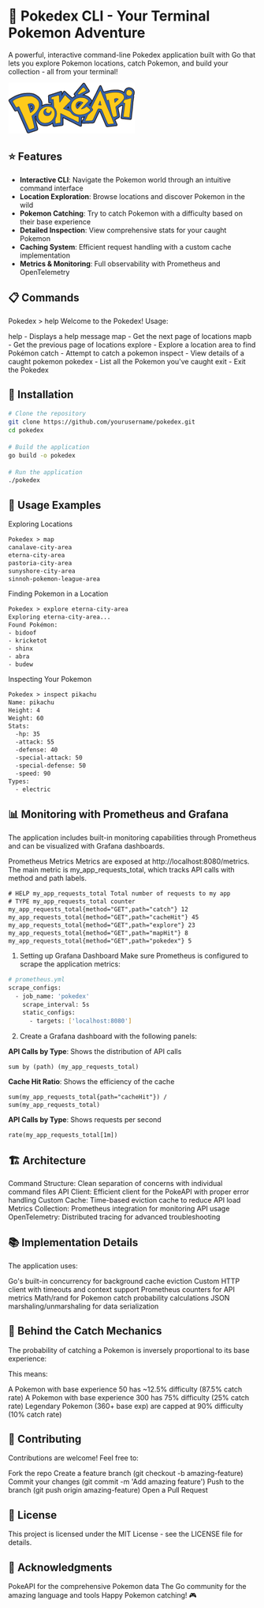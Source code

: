 # 🐾 Pokedex CLI - Your Terminal Pokemon Adventure

A powerful, interactive command-line Pokedex application built with Go that lets you explore Pokemon locations, catch Pokemon, and build your collection - all from your terminal!

![Pokedex Banner](https://raw.githubusercontent.com/PokeAPI/media/master/logo/pokeapi_256.png)

## ⭐ Features

- **Interactive CLI**: Navigate the Pokemon world through an intuitive command interface
- **Location Exploration**: Browse locations and discover Pokemon in the wild
- **Pokemon Catching**: Try to catch Pokemon with a difficulty based on their base experience
- **Detailed Inspection**: View comprehensive stats for your caught Pokemon
- **Caching System**: Efficient request handling with a custom cache implementation
- **Metrics & Monitoring**: Full observability with Prometheus and OpenTelemetry

## 📋 Commands
Pokedex > help Welcome to the Pokedex! Usage:

help - Displays a help message map - Get the next page of locations mapb - Get the previous page of locations explore <location-area-name> - Explore a location area to find Pokémon catch <pokemon-name> - Attempt to catch a pokemon inspect <pokemon-name> - View details of a caught pokemon pokedex - List all the Pokemon you've caught exit - Exit the Pokedex




## 🚀 Installation

```bash
# Clone the repository
git clone https://github.com/yourusername/pokedex.git
cd pokedex

# Build the application
go build -o pokedex

# Run the application
./pokedex
```

## 🚀 Usage Examples

Exploring Locations
```
Pokedex > map
canalave-city-area
eterna-city-area
pastoria-city-area
sunyshore-city-area
sinnoh-pokemon-league-area
```
Finding Pokemon in a Location

```
Pokedex > explore eterna-city-area
Exploring eterna-city-area...
Found Pokémon:
- bidoof
- kricketot
- shinx 
- abra
- budew
```
Inspecting Your Pokemon

```
Pokedex > inspect pikachu
Name: pikachu
Height: 4
Weight: 60
Stats:
  -hp: 35
  -attack: 55
  -defense: 40
  -special-attack: 50
  -special-defense: 50
  -speed: 90
Types:
  - electric
```

## 📊 Monitoring with Prometheus and Grafana
The application includes built-in monitoring capabilities through Prometheus and can be visualized with Grafana dashboards.

Prometheus Metrics
Metrics are exposed at http://localhost:8080/metrics. The main metric is my_app_requests_total, which tracks API calls with method and path labels.

```
# HELP my_app_requests_total Total number of requests to my app
# TYPE my_app_requests_total counter
my_app_requests_total{method="GET",path="catch"} 12
my_app_requests_total{method="GET",path="cacheHit"} 45
my_app_requests_total{method="GET",path="explore"} 23
my_app_requests_total{method="GET",path="mapHit"} 8
my_app_requests_total{method="GET",path="pokedex"} 5
```
1. Setting up Grafana Dashboard
Make sure Prometheus is configured to scrape the application metrics:

```bash
# prometheus.yml
scrape_configs:
  - job_name: 'pokedex'
    scrape_interval: 5s
    static_configs:
      - targets: ['localhost:8080']
```
2. Create a Grafana dashboard with the following panels:

**API Calls by Type**: Shows the distribution of API calls
```
sum by (path) (my_app_requests_total)
```

**Cache Hit Ratio**: Shows the efficiency of the cache
```
sum(my_app_requests_total{path="cacheHit"}) / sum(my_app_requests_total)
```

**API Calls by Type**: Shows requests per second
```
rate(my_app_requests_total[1m])
```

## 🏗️ Architecture
Command Structure: Clean separation of concerns with individual command files
API Client: Efficient client for the PokeAPI with proper error handling
Custom Cache: Time-based eviction cache to reduce API load
Metrics Collection: Prometheus integration for monitoring API usage
OpenTelemetry: Distributed tracing for advanced troubleshooting
## 📚 Implementation Details
The application uses:

Go's built-in concurrency for background cache eviction
Custom HTTP client with timeouts and context support
Prometheus counters for API metrics
Math/rand for Pokemon catch probability calculations
JSON marshaling/unmarshaling for data serialization
## 🧠 Behind the Catch Mechanics
The probability of catching a Pokemon is inversely proportional to its base experience:

This means:

A Pokemon with base experience 50 has ~12.5% difficulty (87.5% catch rate)
A Pokemon with base experience 300 has 75% difficulty (25% catch rate)
Legendary Pokemon (360+ base exp) are capped at 90% difficulty (10% catch rate)
## 🤝 Contributing
Contributions are welcome! Feel free to:

Fork the repo
Create a feature branch (git checkout -b amazing-feature)
Commit your changes (git commit -m 'Add amazing feature')
Push to the branch (git push origin amazing-feature)
Open a Pull Request
## 📄 License
This project is licensed under the MIT License - see the LICENSE file for details.

## 🙏 Acknowledgments
PokeAPI for the comprehensive Pokemon data
The Go community for the amazing language and tools
Happy Pokemon catching! 🎮